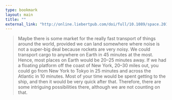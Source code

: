 ```yaml
---
type: bookmark
layout: main
title: ""
external_link: "http://online.liebertpub.com/doi/full/10.1089/space.2017.29009.emu"
---
```

> Maybe there is some market for the really fast transport of things around the world, provided we can land somewhere where noise is not a super-big deal because rockets are very noisy. We could transport cargo to anywhere on Earth in 45 minutes at the most. Hence, most places on Earth would be 20–25 minutes away. If we had a floating platform off the coast of New York, 20–30 miles out, you could go from New York to Tokyo in 25 minutes and across the Atlantic in 10 minutes. Most of your time would be spent getting to the ship, and then it would be very quick after that. Therefore, there are some intriguing possibilities there, although we are not counting on that.
